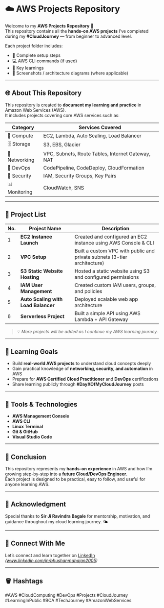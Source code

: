 # ☁️ AWS Projects Repository

Welcome to my **AWS Projects Repository** 🚀  
This repository contains all the **hands-on AWS projects** I’ve completed during my **#CloudJourney** — from beginner to advanced level.

Each project folder includes:
- 📁 Complete setup steps  
- 💻 AWS CLI commands (if used)  
- 🧠 Key learnings  
- 📘 Screenshots / architecture diagrams (where applicable)

---

## 🌐 About This Repository
This repository is created to **document my learning and practice** in Amazon Web Services (AWS).  
It includes projects covering core AWS services such as:

| Category | Services Covered |
|-----------|------------------|
| 🧠 Compute | EC2, Lambda, Auto Scaling, Load Balancer |
| 🗄️ Storage | S3, EBS, Glacier |
| 🧩 Networking | VPC, Subnets, Route Tables, Internet Gateway, NAT |
| 🧰 DevOps | CodePipeline, CodeDeploy, CloudFormation |
| 🔐 Security | IAM, Security Groups, Key Pairs |
| 📊 Monitoring | CloudWatch, SNS |

---

## 📘 Project List

| No. | Project Name | Description |
|-----|---------------|-------------|
| 1 | **EC2 Instance Launch** | Created and configured an EC2 instance using AWS Console & CLI |
| 2 | **VPC Setup** | Built a custom VPC with public and private subnets (3-tier architecture) |
| 3 | **S3 Static Website Hosting** | Hosted a static website using S3 and configured permissions |
| 4 | **IAM User Management** | Created custom IAM users, groups, and policies |
| 5 | **Auto Scaling with Load Balancer** | Deployed scalable web app architecture |
| 6 | **Serverless Project** | Built a simple API using AWS Lambda + API Gateway |

> 💡 *More projects will be added as I continue my AWS learning journey.*

---

## 🧠 Learning Goals
- Build **real-world AWS projects** to understand cloud concepts deeply  
- Gain practical knowledge of **networking, security, and automation** in AWS  
- Prepare for **AWS Certified Cloud Practitioner** and **DevOps** certifications  
- Share learning publicly through **#DayXOfMyCloudJourney** posts  

---

## 🧩 Tools & Technologies
- **AWS Management Console**
- **AWS CLI**
- **Linux Terminal**
- **Git & GitHub**
- **Visual Studio Code**

---

## 🏁 Conclusion
This repository represents my **hands-on experience** in AWS and how I’m growing step-by-step into a **future Cloud/DevOps Engineer**.  
Each project is designed to be practical, easy to follow, and useful for anyone learning AWS.

---

## 🙏 Acknowledgment
Special thanks to **Sir Ji Ravindra Bagale** for mentorship, motivation, and guidance throughout my cloud learning journey. 🌤️

---

## 📌 Connect With Me
Let’s connect and learn together on [LinkedIn](#)  
*(www.linkedin.com/in/bhushanmahajan2005)*  

---

## 🪣 Hashtags
#AWS #CloudComputing #DevOps #Projects #CloudJourney #LearningInPublic #BCA #TechJourney #AmazonWebServices
